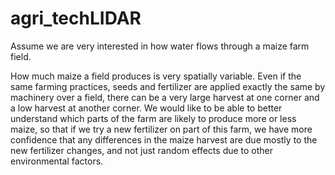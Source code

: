 # agri_techLIDAR

Assume we are very interested in how water flows through a maize farm field.

How much maize a field produces is very spatially variable. Even if the same farming practices,
seeds and fertilizer are applied exactly the same by machinery over a field, there can be a very
large harvest at one corner and a low harvest at another corner. We would like to be able to better
understand which parts of the farm are likely to produce more or less maize, so that if we try a new
fertilizer on part of this farm, we have more confidence that any differences in the maize harvest
are due mostly to the new fertilizer changes, and not just random effects due to other environmental
factors.
